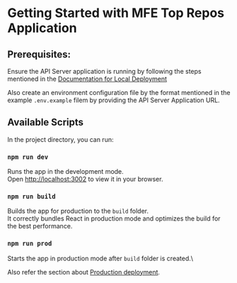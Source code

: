 # Getting Started with MFE Top Repos Application

## Prerequisites:
Ensure the API Server application is running by following the steps mentioned in the 
[Documentation for Local Deployment](https://wiki.msystechnologies.com/doc/mfe-documentation-Ng5uksSbT2/edit#h-local-deployment)

Also create an environment configuration file by the format mentioned in the example `.env.example` filem by providing the API Server Application URL.

## Available Scripts

In the project directory, you can run:

### `npm run dev`

Runs the app in the development mode.\
Open [http://localhost:3002](http://localhost:3002) to view it in your browser.

### `npm run build`

Builds the app for production to the `build` folder.\
It correctly bundles React in production mode and optimizes the build for the best performance.

### `npm run prod`

Starts the app in production mode after `build` folder is created.\

Also refer the section about [Production deployment](https://wiki.msystechnologies.com/doc/mfe-documentation-Ng5uksSbT2#h-local-deployment).